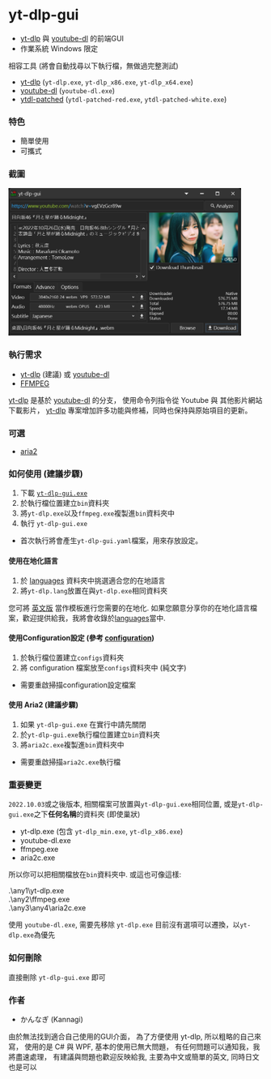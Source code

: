 # yt-dlp-gui

* [yt-dlp](https://github.com/yt-dlp/yt-dlp) 與 [youtube-dl](https://github.com/ytdl-org/youtube-dl) 的前端GUI
* 作業系統 Windows 限定

相容工具 (將會自動找尋以下執行檔，無做過完整測試)
* [yt-dlp](https://github.com/yt-dlp/yt-dlp) (`yt-dlp.exe`, `yt-dlp_x86.exe`, `yt-dlp_x64.exe`)
* [youtube-dl](https://github.com/ytdl-org/youtube-dl) (`youtube-dl.exe`)
* [ytdl-patched](https://github.com/ytdl-patched/ytdl-patched) (`ytdl-patched-red.exe`, `ytdl-patched-white.exe`)

### 特色
* 簡單使用
* 可攜式

### 截圖
<img src="screenshot03.png" width="460"/>

### 執行需求
* [yt-dlp](https://github.com/yt-dlp/yt-dlp) (建議) 或 [youtube-dl](https://github.com/ytdl-org/youtube-dl)
* [FFMPEG](https://ffmpeg.org/download.html#build-windows)

[yt-dlp](https://github.com/yt-dlp/yt-dlp) 是基於 [youtube-dl](https://github.com/ytdl-org/youtube-dl) 的分支，
使用命令列指令從 Youtube 與 其他影片網站 下載影片，
[yt-dlp](https://github.com/yt-dlp/yt-dlp) 專案增加許多功能與修補，同時也保持與原始項目的更新。

### 可選
* [aria2](https://aria2.github.io/)

### 如何使用 (建議步驟)
1. 下載 [`yt-dlp-gui.exe`](https://github.com/kannagi0303/yt-dlp-gui/releases)
2. 於執行檔位置建立`bin`資料夾
3. 將`yt-dlp.exe`以及`ffmpeg.exe`複製進`bin`資料夾中
4. 執行 `yt-dlp-gui.exe`

* 首次執行將會產生`yt-dlp-gui.yaml`檔案，用來存放設定。

#### 使用在地化語言
1. 於 [languages](/languages) 資料夾中挑選適合您的在地語言
2. 將`yt-dlp.lang`放置在與`yt-dlp.exe`相同資料夾

您可將 [英文版](/languages/en-US/yt-dlp-gui.lang) 當作模板進行您需要的在地化.
如果您願意分享你的在地化語言檔案，歡迎提供給我，我將會收錄於[languages](/languages)當中.

#### 使用Configuration設定 (參考 [configuration](https://github.com/yt-dlp/yt-dlp#configuration))
1. 於執行檔位置建立`configs`資料夾
2. 將 configuration 檔案放至`configs`資料夾中 (純文字)

* 需要重啟掃描configuration設定檔案

#### 使用 Aria2 (建議步驟)
1. 如果 `yt-dlp-gui.exe` 在實行中請先關閉
2. 於`yt-dlp-gui.exe`執行檔位置建立`bin`資料夾
3. 將`aria2c.exe`複製進`bin`資料夾中

* 需要重啟掃描`aria2c.exe`執行檔

### 重要變更
`2022.10.03`或之後版本, 相關檔案可放置與`yt-dlp-gui.exe`相同位置, 或是`yt-dlp-gui.exe`之下**任何名稱**的資料夾 (即使巢狀)
* yt-dlp.exe (包含 `yt-dlp_min.exe`, `yt-dlp_x86.exe`)
* youtube-dl.exe
* ffmpeg.exe
* aria2c.exe

所以你可以把相關檔放在`bin`資料夾中. 或這也可像這樣:

.\any1\yt-dlp.exe<br/>
.\any2\ffmpeg.exe<br/>
.\any3\any4\aria2c.exe<br/>

使用 `youtube-dl.exe`, 需要先移除 `yt-dlp.exe`
目前沒有選項可以遷換，以`yt-dlp.exe`為優先

### 如何刪除
直接刪除 `yt-dlp-gui.exe` 即可

### 作者
* かんなぎ (Kannagi)

由於無法找到適合自己使用的GUI介面，
為了方便使用 yt-dlp, 所以粗略的自己來寫，
使用的是 C# 與 WPF, 基本的使用已無大問題，
有任何問題可以通知我，我將盡速處理，
有建議與問題也歡迎反映給我, 主要為中文或簡單的英文, 同時日文也是可以
